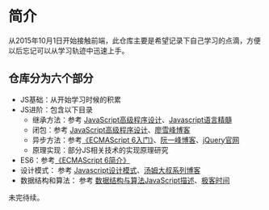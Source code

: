 # 简介

从2015年10月1日开始接触前端，此仓库主要是希望记录下自己学习的点滴，方便以后忘记可以从学习轨迹中迅速上手。


## 仓库分为六个部分
- JS基础：从开始学习时候的积累
- JS进阶：包含以下目录
    - 继承方法：参考 [JavaScript高级程序设计](https://book.douban.com/subject/4886879/)、[Javascript语言精髓](https://book.douban.com/subject/3590768/)
    - 闭包：参考 [JavaScript高级程序设计](https://book.douban.com/subject/4886879/)、[廖雪峰博客](http://www.liaoxuefeng.com/wiki/001434446689867b27157e896e74d51a89c25cc8b43bdb3000/00143449934543461c9d5dfeeb848f5b72bd012e1113d15000)
    - 异步方法：参考[《ECMAScript 6入门》](http://es6.ruanyifeng.com)、[阮一峰博客](http://www.ruanyifeng.com/blog/2011/08/a_detailed_explanation_of_jquery_deferred_object.html)、[jQuery官网](https://api.jquery.com/category/deferred-object/)
    - 原理实现：部分JS相关技术的实现原理研究<br>
- ES6：参考[《ECMAScript 6简介》](http://es6.ruanyifeng.com)
- 设计模式： 参考 [Javascript设计模式](https://book.douban.com/subject/3329540/)、[汤姆大叔系列博客](http://www.cnblogs.com/TomXu/archive/2011/12/15/2288411.html)
- 数据结构和算法： 参考 [数据结构与算法JavaScript描述](https://book.douban.com/subject/25945449/)、[极客时间](https://time.geekbang.org/course/intro/100019701)

未完待续。
